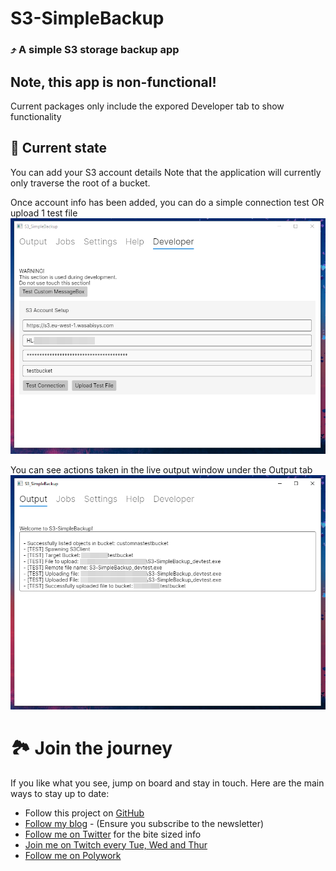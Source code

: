 #  S3-SimpleBackup
### ⤴ A simple S3 storage backup app

## Note, this app is non-functional!
Current packages only include the expored Developer tab to show functionality

## 👀 Current state

You can add your S3 account details
Note that the application will currently only traverse the root of a bucket.

Once account info has been added, you can do a simple connection test OR upload 1 test file
![Screenshot of Developer Tab](https://github.com/c0der4t/S3-SimpleBackup/blob/master/img/s1.png)

You can see actions taken in the live output window under the Output tab
![Screenshot of a log output](https://github.com/c0der4t/S3-SimpleBackup/blob/master/img/s2.png)

# 🏞 Join the journey 

If you like what you see, jump on board and stay in touch. Here are the main ways to stay up to date:

- Follow this project on [GitHub](https://github.com/c0der4t/S3-SimpleBackup)
- [Follow my blog](https://blog.ekronds.co.za/) - (Ensure you subscribe to the newsletter)
- [Follow me on Twitter](https://twitter.com/EkronMonte) for the bite sized info
- [Join me on Twitch every Tue, Wed and Thur](https://www.twitch.tv/coder4t)
- [Follow me on Polywork](https://www.polywork.com/c0der4t)